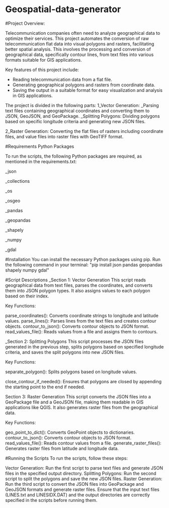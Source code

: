 # Geospatial-data-generator
#Project Overview:

Telecommunication companies often need to analyze geographical data to optimize their services. This project automates the conversion of raw telecommunication flat data into visual polygons and rasters, facilitating better spatial analysis. This involves the processing and conversion of geographical data, specifically contour lines, from text files into various formats suitable for GIS applications.

Key features of this project include:
- Reading telecommunication data from a flat file.
- Generating geographical polygons and rasters from coordinate data.
- Saving the output in a suitable format for easy visualization and analysis in GIS applications.

The project is divided in the following parts:
1_Vector Generation:
_Parsing text files containing geographical coordinates and converting them to JSON, GeoJSON, and GeoPackage.
_Splitting Polygons: Dividing polygons based on specific longitude criteria and generating new JSON files.

2_Raster Generation:
Converting the flat files of rasters including coordinate files, and value files into raster files with GeoTIFF format.


#Requirements
Python Packages

To run the scripts, the following Python packages are required, as mentioned in the requirements.txt:

_json

_collections

_os

_osgeo

_pandas

_geopandas

_shapely

_numpy

_gdal


#Installation
You can install the necessary Python packages using pip. Run the following command in your terminal:
"pip install json pandas geopandas shapely numpy gdal"


#Script Descriptions
_Section 1: Vector Generation
This script reads geographical data from text files, parses the coordinates, and converts them into JSON polygon types. It also assigns values to each polygon based on their index.

Key Functions:

parse_coordinates(): Converts coordinate strings to longitude and latitude values.
parse_lines(): Parses lines from the text files and creates contour objects.
contour_to_json(): Converts contour objects to JSON format.
read_values_file(): Reads values from a file and assigns them to contours.

_Section 2: Splitting Polygons
This script processes the JSON files generated in the previous step, splits polygons based on specified longitude criteria, and saves the split polygons into new JSON files.

Key Functions:

separate_polygon(): 
Splits polygons based on longitude values.

close_contour_if_needed():
Ensures that polygons are closed by appending the starting point to the end if needed.

Section 3: Raster Generation
This script converts the JSON files into a GeoPackage file and a GeoJSON file, making them readable in GIS applications like QGIS. It also generates raster files from the geographical data.

Key Functions:

geo_point_to_dict(): Converts GeoPoint objects to dictionaries.
contour_to_json(): Converts contour objects to JSON format.
read_values_file(): Reads contour values from a file.
generate_raster_files(): Generates raster files from latitude and longitude data.

#Running the Scripts
To run the scripts, follow these steps:

Vector Generation: Run the first script to parse text files and generate JSON files in the specified output directory.
Splitting Polygons: Run the second script to split the polygons and save the new JSON files.
Raster Generation: Run the third script to convert the JSON files into GeoPackage and GeoJSON formats and generate raster files.
Ensure that the input text files (LINES.txt and LINESIDX.DAT) and the output directories are correctly specified in the scripts before running them.
